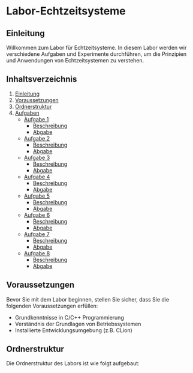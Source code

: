 # Labor-Echtzeitsysteme

## Einleitung
Willkommen zum Labor für Echtzeitsysteme. In diesem Labor werden wir verschiedene Aufgaben und Experimente durchführen, um die Prinzipien und Anwendungen von Echtzeitsystemen zu verstehen.

## Inhaltsverzeichnis
1. [Einleitung](#einleitung)
2. [Voraussetzungen](#voraussetzungen)
3. [Ordnerstruktur](#ordnerstruktur)
4. [Aufgaben](#aufgaben)
   - [Aufgabe 1](#aufgabe-1)
      - [Beschreibung](./docs/tasks/Task1/aufgabenbeschreibung_task1.md#aufgabe-1---beschreibung)
      - [Abgabe](./docs/tasks/Task1/aufgabenabgabe_task1.md#aufgabe-1-abgabe)
   - [Aufgabe 2](#aufgabe-2)
      - [Beschreibung](./docs/tasks/Task2/aufgabenbeschreibung_task2.md#aufgabe-2---beschreibung)
      - [Abgabe](./docs/tasks/Task2/aufgabenabgabe_task2.md#aufgabe-2-abgabe)
   - [Aufgabe 3](#aufgabe-3)
      - [Beschreibung](./docs/tasks/Task3/aufgabenbeschreibung_task3.md#aufgabe-3---beschreibung)
      - [Abgabe](./docs/tasks/Task3/aufgabenabgabe_task3.md#aufgabe-3-abgabe)
   - [Aufgabe 4](#aufgabe-4)
      - [Beschreibung](./docs/tasks/Task4/aufgabenbeschreibung_task4.md#aufgabe-4---beschreibung)
      - [Abgabe](./docs/tasks/Task4/aufgabenabgabe_task4.md#aufgabe-4-abgabe)
   - [Aufgabe 5](#aufgabe-5)
      - [Beschreibung](./docs/tasks/Task5/aufgabenbeschreibung_task5.md#aufgabe-5---beschreibung)
      - [Abgabe](./docs/tasks/Task5/aufgabenabgabe_task5.md#aufgabe-5-abgabe)
   - [Aufgabe 6](#aufgabe-6)
      - [Beschreibung](./docs/tasks/Task6/aufgabenbeschreibung_task6.md#aufgabe-6---beschreibung)
      - [Abgabe](./docs/tasks/Task6/aufgabenabgabe_task6.md#aufgabe-6-abgabe)
   - [Aufgabe 7](#aufgabe-7)
      - [Beschreibung](./docs/tasks/Task7/aufgabenbeschreibung_task7.md#aufgabe-7---beschreibung)
      - [Abgabe](./docs/tasks/Task7/aufgabenabgabe_task7.md#aufgabe-7-abgabe)
   - [Aufgabe 8](#aufgabe-8)
      - [Beschreibung](./docs/tasks/Task8/aufgabenbeschreibung_task8.md#aufgabe-8---beschreibung)
      - [Abgabe](./docs/tasks/Task8/aufgabenabgabe_task8.md#aufgabe-8-abgabe)

## Voraussetzungen
Bevor Sie mit dem Labor beginnen, stellen Sie sicher, dass Sie die folgenden Voraussetzungen erfüllen:
- Grundkenntnisse in C/C++ Programmierung
- Verständnis der Grundlagen von Betriebssystemen
- Installierte Entwicklungsumgebung (z.B. CLion)

## Ordnerstruktur
Die Ordnerstruktur des Labors ist wie folgt aufgebaut:

